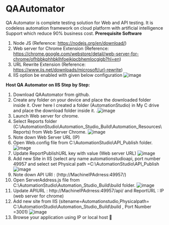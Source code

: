 # QAAutomator
QA Automator is complete testing solution for Web and API testing. It is codeless automation framework on cloud platform with artificial intelligence Support which reduce 90% business cost.
**Prerequisite Software**
1.	Node JS
(Reference: https://nodejs.org/en/download/)
2.	Web server for Chrome Extension
(Reference: https://chrome.google.com/webstore/detail/web-server-for-chrome/ofhbbkphhbklhfoeikjpcbhemlocgigb?hl=en)
3.	URL Rewrite Extension
(Reference: https://www.iis.net/downloads/microsoft/url-rewrite)
4.	IIS option be enabled with given below configuration
![image](https://user-images.githubusercontent.com/26107997/134213875-ce6640fe-6907-4fd5-aefd-b0a7bbaed41e.png)

**Host QA Automator on IIS Step by Step:**

1.	Download QAAutomator from github.
2.	Create any folder on your device and place the downloaded folder inside it. Over here I created a folder (AutomationStudio) in My C drive and place the download folder inside it.
.![image](https://user-images.githubusercontent.com/26107997/134214151-5f3ce59b-8ce4-48c5-b82a-3984ddc4ccc2.png)
3.	Launch Web server for chrome.
4.	Select Reports folder (C:\AutomationStudio\Automation_Studio_Build\Automation_Resources\Reports) from Web Server Chrome.
![image](https://user-images.githubusercontent.com/26107997/134214222-50e89e0c-f45b-472f-9032-85be216f8955.png)
5.	Note down Web Server URL (IP)
6.	Open Web.config file from C:\AutomationStudio\API_Publish folder.
![image](https://user-images.githubusercontent.com/26107997/134214301-85046501-6ccb-444c-9835-f57cdb7e60fc.png)
7.	Update ReportPublishURL key with value (Web server URL)
![image](https://user-images.githubusercontent.com/26107997/134214375-25a2700d-6d32-4ed3-a451-11e2ed4c591a.png)
8.	Add new Site in IIS (select any name automationstudioapi, port number 49957 and select set Physical path =C:\AutomationStudio\API_Publish
![image](https://user-images.githubusercontent.com/26107997/134214498-dc889c4f-e600-43a4-885b-15b98745f095.png)
9.	Note down API URI : (http://MachineIPAdrress:49957/)
10.	Open ServerAddress.js file from C:\AutomationStudio\Automation_Studio_Build\build folder.
![image](https://user-images.githubusercontent.com/26107997/134214599-532098bb-dbe4-4b99-be3a-a4fc253c4332.png)
11.	Update APIURL : http://MachineIPAdrress:49957/api/  and ReportURL : IP (web server for chrome)
12.	Add new site from IIS (sitename=Automationstudio,Physicalpath= C:\AutomationStudio\Automation_Studio_Build\build , Port Number =3001)
![image](https://user-images.githubusercontent.com/26107997/134214665-2cbbf946-b79e-4063-93c8-dceab1f92c57.png)
13.	Browse your application using IP or local host 


